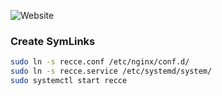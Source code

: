 ![Website](https://img.shields.io/website?url=https%3A%2F%2Faneur.info%2Frecce&link=aneur.info%2Frecce)

### Create SymLinks

```bash
sudo ln -s recce.conf /etc/nginx/conf.d/
sudo ln -s recce.service /etc/systemd/system/
sudo systemctl start recce
```
